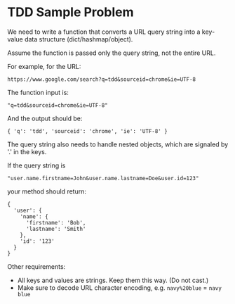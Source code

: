 # TDD Sample Problem

We need to write a function that converts a URL query string into a key-value 
data structure (dict/hashmap/object).

Assume the function is passed only the query string, not the entire URL.

For example, for the URL:
```
https://www.google.com/search?q=tdd&sourceid=chrome&ie=UTF-8
```

The function input is:
```
"q=tdd&sourceid=chrome&ie=UTF-8"
```

And the output should be:
```
{ 'q': 'tdd', 'sourceid': 'chrome', 'ie': 'UTF-8' }
```

The query string also needs to handle nested objects, which are signaled by
'.' in the keys. 


If the query string is
```
"user.name.firstname=John&user.name.lastname=Doe&user.id=123"
```

your method should return:

```
{
  'user': {
    'name': {
      'firstname': 'Bob',
      'lastname': 'Smith'
    },
    'id': '123'
  }
}
```

Other requirements:
- All keys and values are strings. Keep them this way. (Do not cast.)
- Make sure to decode URL character encoding, e.g. `navy%20blue` = `navy blue`

